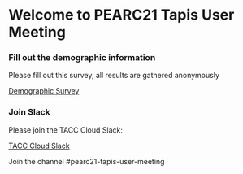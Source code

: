 Welcome to PEARC21 Tapis User Meeting
===

### Fill out the demographic information

Please fill out this survey, all results are gathered anonymously 

[Demographic Survey](http://bit.ly/tapis-survey) 

### Join Slack

Please join the TACC Cloud Slack:

[TACC Cloud Slack](http://bit.ly/join-tapis)

Join the channel #pearc21-tapis-user-meeting





